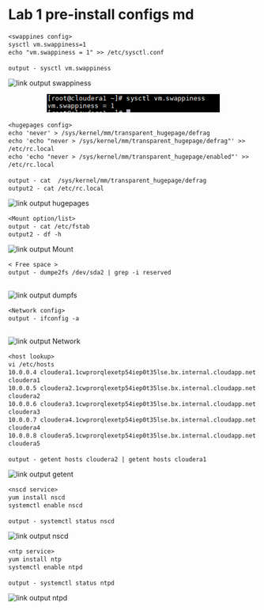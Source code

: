 # Lab 1 pre-install configs md
```
<swappines config>
sysctl vm.swappiness=1
echo "vm.swappiness = 1" >> /etc/sysctl.conf

output - sysctl vm.swappiness
```
![link output swappiness](https://github.com/thiagoabb/SEBC/tree/master/installation/labs/png/swappiness.PNG)
<center> <img src="../labs/png/swappiness.PNG"/> </center>

```
<hugepages config>
echo 'never' > /sys/kernel/mm/transparent_hugepage/defrag
echo 'echo "never > /sys/kernel/mm/transparent_hugepage/defrag"' >> /etc/rc.local
echo 'echo "never > /sys/kernel/mm/transparent_hugepage/enabled"' >> /etc/rc.local

output - cat  /sys/kernel/mm/transparent_hugepage/defrag
output2 - cat /etc/rc.local

```
![link output hugepages](https://github.com/thiagoabb/SEBC/tree/master/installation/labs/png/hugepages.PNG)

```
<Mount option/list>
output - cat /etc/fstab
output2 - df -h 

```
![link output Mount](https://github.com/thiagoabb/SEBC/tree/master/installation/labs/png/fstab_df.PNG)

```
< Free space >
output - dumpe2fs /dev/sda2 | grep -i reserved


```
![link output dumpfs](https://github.com/thiagoabb/SEBC/tree/master/installation/labs/png/dumpefs.PNG)

```
<Network config>
output - ifconfig -a


```
![link output Network](https://github.com/thiagoabb/SEBC/tree/master/installation/labs/png/networkconf.PNG)

```
<host lookup>
vi /etc/hosts 
10.0.0.4 cloudera1.1cwprorqlexetp54iep0t35lse.bx.internal.cloudapp.net cloudera1
10.0.0.5 cloudera2.1cwprorqlexetp54iep0t35lse.bx.internal.cloudapp.net cloudera2
10.0.0.6 cloudera3.1cwprorqlexetp54iep0t35lse.bx.internal.cloudapp.net cloudera3
10.0.0.7 cloudera4.1cwprorqlexetp54iep0t35lse.bx.internal.cloudapp.net cloudera4
10.0.0.8 cloudera5.1cwprorqlexetp54iep0t35lse.bx.internal.cloudapp.net cloudera5

output - getent hosts cloudera2 | getent hosts cloudera1 
```
![link output getent](https://github.com/thiagoabb/SEBC/tree/master/installation/labs/png/getent.PNG)

```
<nscd service>
yum install nscd
systemctl enable nscd

output - systemctl status nscd
```
![link output nscd](https://github.com/thiagoabb/SEBC/tree/master/installation/labs/png/nscd.PNG)

```
<ntp service>
yum install ntp
systemctl enable ntpd

output - systemctl status ntpd 
```
![link output ntpd](https://github.com/thiagoabb/SEBC/tree/master/installation/labs/png/ntpd.PNG)